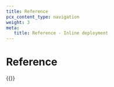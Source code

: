 ```yaml
---
title: Reference
pcx_content_type: navigation
weight: 3
meta:
   title: Reference - Inline deployment
---
```


# Reference

{{<directory-listing>}}